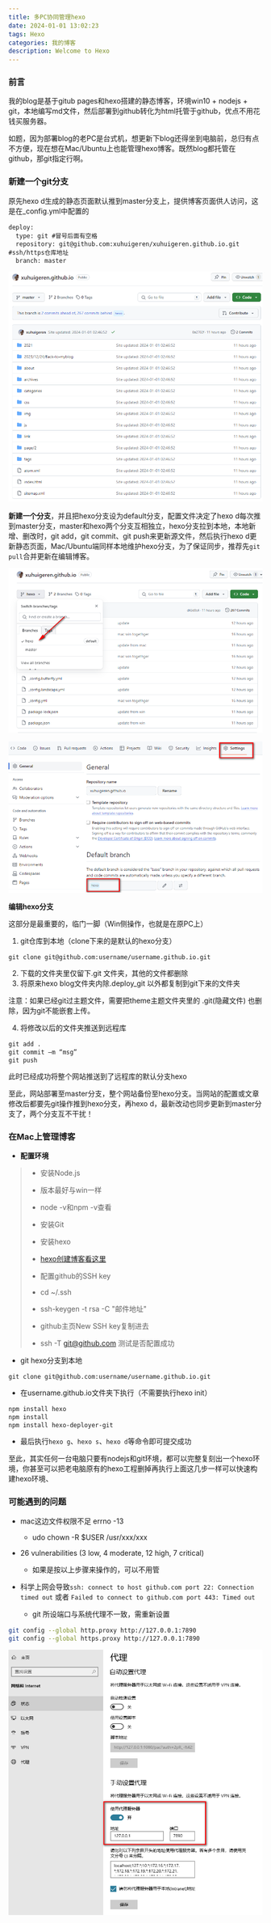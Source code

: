 ```yaml
---
title: 多PC协同管理hexo
date: 2024-01-01 13:02:23
tags: Hexo
categories: 我的博客
description: Welcome to Hexo
---
```




### 前言

我的blog是基于gitub pages和hexo搭建的静态博客，环境win10 + nodejs + git，本地编写md文件，然后部署到github转化为html托管于github，优点不用花钱买服务器。

如题，因为部署blog的老PC是台式机，想更新下blog还得坐到电脑前，总归有点不方便，现在想在Mac/Ubuntu上也能管理hexo博客。既然blog都托管在github，那git指定行啊。

### 新建一个git分支

原先hexo d生成的静态页面默认推到master分支上，提供博客页面供人访问，这是在_config.yml中配置的

```
deploy:
  type: git #冒号后面有空格
  repository: git@github.com:xuhuigeren/xuhuigeren.github.io.git  #ssh/https仓库地址
  branch: master
```

![01](./多PC协同管理hexo/1.png)

**新建一个分支<hexo>**，并且把hexo分支设为default分支，配置文件决定了hexo d每次推到master分支，master和hexo两个分支互相独立，hexo分支拉到本地，本地新增、删改时，git add，git commit、git push来更新源文件，然后执行hexo d更新静态页面，Mac/Ubuntu端同样本地维护hexo分支，为了保证同步，推荐先`git pull`合并更新在编辑博客。

![03](./多PC协同管理hexo/3.png)

![02](./多PC协同管理hexo/2.png)

**编辑hexo分支**

这部分是最重要的，临门一脚（Win侧操作，也就是在原PC上）

1. git仓库到本地（clone下来的是默认的hexo分支）

```
git clone git@github.com:username/username.github.io.git
```

2. 下载的文件夹里仅留下.git 文件夹，其他的文件都删除
3. 将原来hexo blog文件夹内除.deploy_git 以外都复制到git下来的文件夹

注意：如果已经git过主题文件，需要把theme主题文件夹里的 .git(隐藏文件) 也删除，因为git不能嵌套上传。

4. 将修改以后的文件夹推送到远程库

```
git add .
git commit –m “msg”
git push
```

此时已经成功将整个网站推送到了远程库的默认分支hexo

至此，网站部署至master分支，整个网站备份至hexo分支。当网站的配置或文章修改后都要先git操作推到hexo分支，再hexo d，最新改动也同步更新到master分支了，两个分支互不干扰！

### 在Mac上管理博客

* **配置环境**
>* 安装Node.js
>  * 版本最好与win一样
>  * node -v和npm -v查看
>* 安装Git
>* 安装hexo
>  * [hexo创建博客看这里](https://xuhuigeren.github.io/2021/02/14/hello-world/)
>
>* 配置github的SSH key
>  * cd ~/.ssh
>  * ssh-keygen -t rsa -C "邮件地址"
>  * github主页New SSH key复制进去
>  * ssh -T git@github.com 测试是否配置成功

* git hexo分支到本地

```
git clone git@github.com:username/username.github.io.git
```

* 在username.github.io文件夹下执行（不需要执行hexo init）

```
npm install hexo
npm install
npm install hexo-deployer-git
```

* 最后执行`hexo g`、`hexo s`、`hexo d`等命令即可提交成功



至此，其实任何一台电脑只要有nodejs和git环境，都可以完整复刻出一个hexo环境，你甚至可以把老电脑原有的hexo工程删掉再执行上面这几步一样可以快速构建hexo环境、



### 可能遇到的问题

* mac这边文件权限不足 errno -13
  * udo chown -R $USER /usr/xxx/xxx
  
* 26 vulnerabilities (3 low, 4 moderate, 12 high, 7 critical)
  * 如果是按以上步骤来操作的，可以不用管
  
* 科学上网会导致`ssh: connect to host github.com port 22: Connection timed out` 或者 `Failed to connect to github.com port 443: Timed out`
  * git 所设端口与系统代理不一致，需重新设置
```bash
git config --global http.proxy http://127.0.0.1:7890 
git config --global https.proxy http://127.0.0.1:7890
```
![05](./多PC协同管理hexo/5.png)